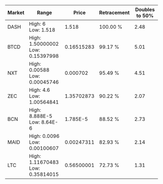 | Market | Range | Price| Retracement | Doubles to 50% |
| --- | --- | --- | --- | --- |
| DASH | High: 6<br />Low: 1.518 | 1.518 | 100.00 % | 2.48 |
| BTCD | High: 1.50000002<br />Low: 0.15397998 | 0.16515283 | 99.17 % | 5.01 |
| NXT | High: 0.00588<br />Low: 0.00045746 | 0.000702 | 95.49 % | 4.51 |
| ZEC | High: 4.6<br />Low: 1.00564841 | 1.35702873 | 90.22 % | 2.07 |
| BCN | High: 8.888E-5<br />Low: 8.64E-6 | 1.785E-5 | 88.52 % | 2.73 |
| MAID | High: 0.0096<br />Low: 0.00100607 | 0.00247311 | 82.93 % | 2.14 |
| LTC | High: 1.11670483<br />Low: 0.35814015 | 0.56500001 | 72.73 % | 1.31 |
